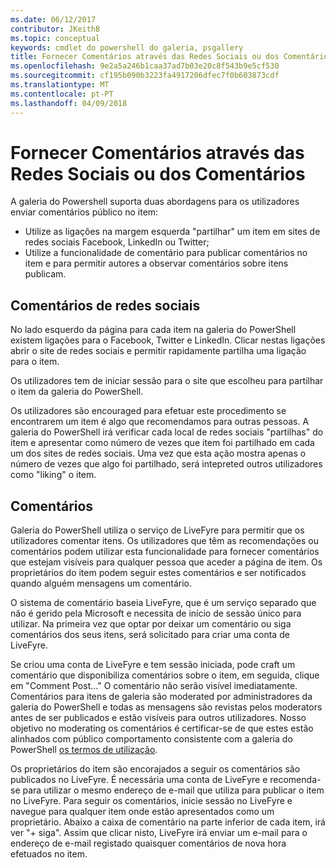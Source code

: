 ```yaml
---
ms.date: 06/12/2017
contributor: JKeithB
ms.topic: conceptual
keywords: cmdlet do powershell do galeria, psgallery
title: Fornecer Comentários através das Redes Sociais ou dos Comentários
ms.openlocfilehash: 9e2a5a246b1caa37ad7b03e20c8f543b9e5cf530
ms.sourcegitcommit: cf195b090b3223fa4917206dfec7f0b603873cdf
ms.translationtype: MT
ms.contentlocale: pt-PT
ms.lasthandoff: 04/09/2018
---
```

# <a name="providing-feedback-via-social-media-or-comments"></a>Fornecer Comentários através das Redes Sociais ou dos Comentários

A galeria do Powershell suporta duas abordagens para os utilizadores enviar comentários público no item:

* Utilize as ligações na margem esquerda "partilhar" um item em sites de redes sociais Facebook, LinkedIn ou Twitter;
* Utilize a funcionalidade de comentário para publicar comentários no item e para permitir autores a observar comentários sobre itens publicam.

## <a name="social-media-feedback"></a>Comentários de redes sociais
No lado esquerdo da página para cada item na galeria do PowerShell existem ligações para o Facebook, Twitter e LinkedIn.
Clicar nestas ligações abrir o site de redes sociais e permitir rapidamente partilha uma ligação para o item.

Os utilizadores tem de iniciar sessão para o site que escolheu para partilhar o item da galeria do PowerShell.

Os utilizadores são encouraged para efetuar este procedimento se encontrarem um item é algo que recomendamos para outras pessoas.
A galeria do PowerShell irá verificar cada local de redes sociais "partilhas" do item e apresentar como número de vezes que item foi partilhado em cada um dos sites de redes sociais.
Uma vez que esta ação mostra apenas o número de vezes que algo foi partilhado, será intepreted outros utilizadores como "liking" o item.


## <a name="comments"></a>Comentários
Galeria do PowerShell utiliza o serviço de LiveFyre para permitir que os utilizadores comentar itens.
Os utilizadores que têm as recomendações ou comentários podem utilizar esta funcionalidade para fornecer comentários que estejam visíveis para qualquer pessoa que aceder a página de item.
Os proprietários do item podem seguir estes comentários e ser notificados quando alguém mensagens um comentário.

O sistema de comentário baseia LiveFyre, que é um serviço separado que não é gerido pela Microsoft e necessita de início de sessão único para utilizar.
Na primeira vez que optar por deixar um comentário ou siga comentários dos seus itens, será solicitado para criar uma conta de LiveFyre.

Se criou uma conta de LiveFyre e tem sessão iniciada, pode craft um comentário que disponibiliza comentários sobre o item, em seguida, clique em "Comment Post..." O comentário não serão visível imediatamente.
Comentários para itens de galeria são moderated por administradores da galeria do PowerShell e todas as mensagens são revistas pelos moderators antes de ser publicados e estão visíveis para outros utilizadores.
Nosso objetivo no moderating os comentários é certificar-se de que estes estão alinhados com público comportamento consistente com a galeria do PowerShell [os termos de utilização](https://www.powershellgallery.com/policies/Terms).

Os proprietários do item são encorajados a seguir os comentários são publicados no LiveFyre.
É necessária uma conta de LiveFyre e recomenda-se para utilizar o mesmo endereço de e-mail que utiliza para publicar o item no LiveFyre.
Para seguir os comentários, inicie sessão no LiveFyre e navegue para qualquer item onde estão apresentados como um proprietário.
Abaixo a caixa de comentário na parte inferior de cada item, irá ver "+ siga".
Assim que clicar nisto, LiveFyre irá enviar um e-mail para o endereço de e-mail registado quaisquer comentários de nova hora efetuados no item.